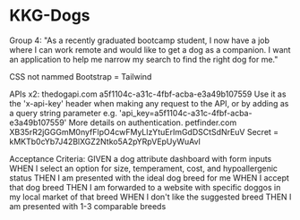 # KKG-Dogs
Group 4: "As a recently graduated bootcamp student, I now have a job where I can work remote and would like to get a dog as a companion. I want an application to help me narrow my search to find the right dog for me."

CSS not nammed Bootstrap = Tailwind

APIs x2:
thedogapi.com
a5f1104c-a31c-4fbf-acba-e3a49b107559
Use it as the 'x-api-key' header when making any request to the API, or by adding as a query string parameter e.g. 'api_key=a5f1104c-a31c-4fbf-acba-e3a49b107559' More details on authentication.
petfinder.com
XB35rR2jGGGmM0nyfFlpO4cwFMyLlzYtuErImGdDSCtSdNrEuV
Secret = kMKTb0cYb7J42BlXGZ2Ntko5A2pYRpVEpUyWuAvl

Acceptance Criteria:
GIVEN a dog attribute dashboard with form inputs
WHEN I select an option for size, temperament, cost, and hypoallergenic status
THEN I am presented with the ideal dog breed for me
WHEN I accept that dog breed
THEN I am forwarded to a website with specific doggos in my local market of that breed
WHEN I don't like the suggested breed
THEN I am presented with 1-3 comparable breeds

